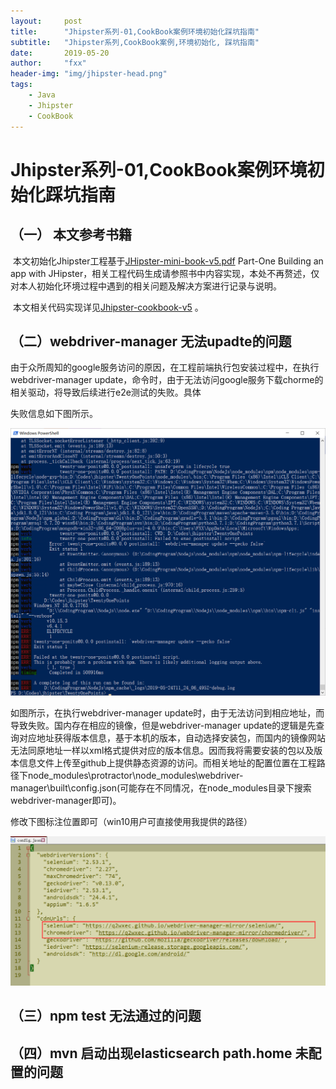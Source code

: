 ```yaml
---
layout:     post
title:      "Jhipster系列-01,CookBook案例环境初始化踩坑指南"
subtitle:   "Jhipster系列,CookBook案例,环境初始化, 踩坑指南"
date:       2019-05-20
author:     "fxx"
header-img: "img/jhipster-head.png"
tags:
    - Java
    - Jhipster
    - CookBook
---
```




# Jhipster系列-01,CookBook案例环境初始化踩坑指南

## （一） 本文参考书籍

​	本文初始化Jhipster工程基于[JHipster-mini-book-v5.pdf](<https://q2wxec.github.io/JHipster-mini-book-v5.pdf>)  Part-One  Building an app with JHipster，相关工程代码生成请参照书中内容实现，本处不再赘述，仅对本人初始化环境过程中遇到的相关问题及解决方案进行记录与说明。

​	本文相关代码实现详见[Jhipster-cookbook-v5](<https://github.com/q2wxec/Jhipster-cookbook-v5-study>) 。

## （二）webdriver-manager 无法upadte的问题

​	由于众所周知的google服务访问的原因，在工程前端执行包安装过程中，在执行webdriver-manager update，命令时，由于无法访问google服务下载chorme的相关驱动，将导致后续进行e2e测试的失败。具体

失败信息如下图所示。

![webdriver-er](/img/webdriver-er.png)

如图所示，在执行webdriver-manager update时，由于无法访问到相应地址，而导致失败。国内存在相应的镜像，但是webdriver-manager update的逻辑是先查询对应地址获得版本信息，基于本机的版本，自动选择安装包，而国内的镜像网站无法同原地址一样以xml格式提供对应的版本信息。因而我将需要安装的包以及版本信息文件上传至github上提供静态资源的访问。而相关地址的配置位置在工程路径下node_modules\protractor\node_modules\webdriver-manager\built\config.json(可能存在不同情况，在node_modules目录下搜索webdriver-manager即可)。

修改下图标注位置即可（win10用户可直接使用我提供的路径）

![config-webdriver](/img/config-webdriver.png)



## （三）npm test 无法通过的问题







## （四）mvn 启动出现elasticsearch path.home 未配置的问题

